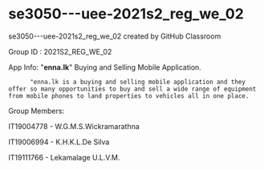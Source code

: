 # se3050---uee-2021s2_reg_we_02
se3050---uee-2021s2_reg_we_02 created by GitHub Classroom

Group ID : 2021S2_REG_WE_02

App Info: "**enna.lk**" Buying and Selling Mobile Application. 

          "enna.lk is a buying and selling mobile application and they offer so many opportunities to buy and sell a wide range of equipment from mobile phones to land properties to vehicles all in one place. 

Group Members:

IT19004778 - W.G.M.S.Wickramarathna 

IT19006994 - K.H.K.L.De Silva 

IT19111766 - Lekamalage U.L.V.M.

